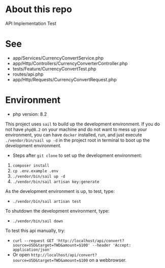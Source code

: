 # About this repo

API Implementation Test

# See
- app/Services/CurrencyConvertService.php
- app/Http/Controllers/CurrencyConverterController.php
- tests/Feature/CurrencyConvertTest.php
- routes/api.php
- app/Http/Requests/CurrencyConvertRequest.php

# Environment
- php version: 8.2

This project uses `sail` to build up the development environment. If you do not have `php@8.2` on your machine and do not want to mess up your environment, you can have `docker` installed, run, and just execute  `./vendor/bin/sail up -d` in the project root in terminal to boot up the development environment.

- Steps after `git clone` to set up the development environment:
1. `composer install`
2. `cp .env.example .env`
3. `./vendor/bin/sail up -d`
4. `./vendor/bin/sail artisan key:generate`

As the development environment is up, to test, type:
- `./vendor/bin/sail artisan test`

To shutdown the development environment, type:
- `./vendor/bin/sail down`

To test this api manually, try:
- `curl --request GET 'http://localhost/api/convert?source=USD&target=TWD&amount=$100'
--header 'Accept: application/json'`
- Or open `http://localhost/api/convert?source=USD&target=TWD&amount=$100` on a webbrowser.
